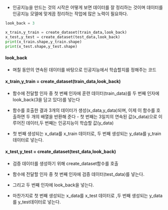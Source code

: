 - 인공지능을 만드는 것의 시작은 어떻게 보면 데이터를 잘 정리하는 것이며 데이터를 인공지능 모델에 맞게끔 정리하는 작업에 많은 노력이 필요하다.
```python
look_back = 3

x_train,y_train = create_dataset(train_data,look_back)
x_test,y_test = create_dataset(test_data,look_back)
print(x_train.shape,y_train.shape)
print(x_test.shape,y_test.shape)
```

#### look_back
- 며칠 동안의 연속된 데이터를 바탕으로 인공지능에서 학습할지를 정해주는 코드

#### x_train,y_train = create_dataset(train_data,look_back)
- 함수에 전달할 인자 중 첫 번째 인자에 훈련 데이터(train_data)를 두 번째 인자에 look_back(3을 담고 있다)를 넣는다

- 함수를 호출한 결과 3개의 데이터가 생성(x_data,y_data)되며, 이제 이 함수를 호출하면 두 개의 배열을 반환해 준다 - 첫 번째는 3일치의 연속된 값(x_data)으로 이루어진 데이터,두 번째는 인공지능이 학습할 값(y_data)

- 첫 번째 생성되는 x_data를 x_train 데이터로, 두 번째 생성되는 y_data를 y_train데이터로 넣는다.

#### x_test,y_test = create_dataset(test_data,look_back)
- 검증 데이터를 생성하기 위해 create_dataset함수를 호출
- 함수에 전달할 인자 중 첫 번째 인자에 검증 데이터(test_data)를 넣는다.

- 그리고 두 번째 인자에 look_back을 넣는다.

- 마찬가지로 첫 번째 생성되는 x_data를 x_test 데이터로 ,두 번째 생성되는 y_data를 y_test데이터로 넣는다.


